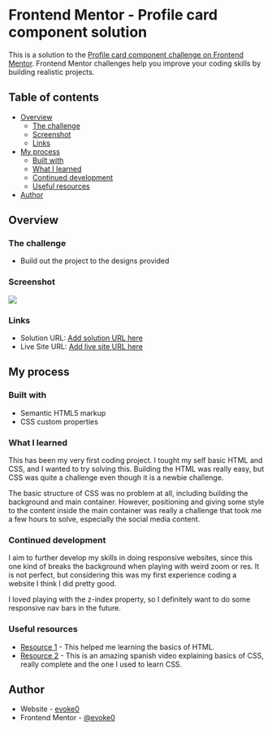 # Frontend Mentor - Profile card component solution

This is a solution to the [Profile card component challenge on Frontend Mentor](https://www.frontendmentor.io/challenges/profile-card-component-cfArpWshJ). Frontend Mentor challenges help you improve your coding skills by building realistic projects. 

## Table of contents

- [Overview](#overview)
  - [The challenge](#the-challenge)
  - [Screenshot](#screenshot)
  - [Links](#links)
- [My process](#my-process)
  - [Built with](#built-with)
  - [What I learned](#what-i-learned)
  - [Continued development](#continued-development)
  - [Useful resources](#useful-resources)
- [Author](#author)

## Overview

### The challenge

- Build out the project to the designs provided

### Screenshot

![](/design/my-own-desing.jpeg)

### Links

- Solution URL: [Add solution URL here](https://your-solution-url.com)
- Live Site URL: [Add live site URL here](https://your-live-site-url.com)

## My process

### Built with

- Semantic HTML5 markup
- CSS custom properties

### What I learned

This has been my very first coding project. I tought my self basic HTML and CSS, and I wanted to try solving this. Building the HTML was really easy, but CSS was quite a challenge even though it is a newbie challenge.

The basic structure of CSS was no problem at all, including building the background and main container. However, positioning and giving some style to the content inside the main container was really a challenge that took me a few hours to solve, especially the social media content.

### Continued development

I aim to further develop my skills in doing responsive websites, since this one kind of breaks the background when playing with weird zoom or res. It is not perfect, but considering this was my first experience coding a website I think I did pretty good.

I loved playing with the z-index property, so I definitely want to do some responsive nav bars in the future.

### Useful resources

- [Resource 1](https://youtu.be/vz4z0RLcAyk) - This helped me learning the basics of HTML.
- [Resource 2](https://youtu.be/N8V5JhasaSE) - This is an amazing spanish video explaining basics of CSS, really complete and the one I used to learn CSS.

## Author

- Website - [evoke0](https://evoke0.github.io/FEM-ProfileCardComp/)
- Frontend Mentor - [@evoke0](https://www.frontendmentor.io/profile/evoke0)